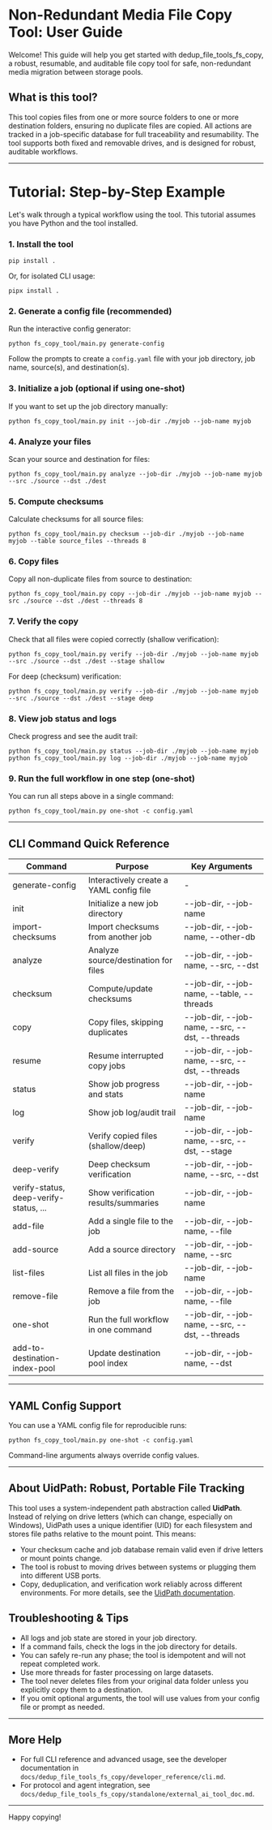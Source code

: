 
# Non-Redundant Media File Copy Tool: User Guide

Welcome! This guide will help you get started with dedup_file_tools_fs_copy, a robust, resumable, and auditable file copy tool for safe, non-redundant media migration between storage pools.

## What is this tool?
This tool copies files from one or more source folders to one or more destination folders, ensuring no duplicate files are copied. All actions are tracked in a job-specific database for full traceability and resumability. The tool supports both fixed and removable drives, and is designed for robust, auditable workflows.

---

# Tutorial: Step-by-Step Example

Let's walk through a typical workflow using the tool. This tutorial assumes you have Python and the tool installed.

### 1. Install the tool
```
pip install .
```
Or, for isolated CLI usage:
```
pipx install .
```

### 2. Generate a config file (recommended)
Run the interactive config generator:
```
python fs_copy_tool/main.py generate-config
```
Follow the prompts to create a `config.yaml` file with your job directory, job name, source(s), and destination(s).

### 3. Initialize a job (optional if using one-shot)
If you want to set up the job directory manually:
```
python fs_copy_tool/main.py init --job-dir ./myjob --job-name myjob
```

### 4. Analyze your files
Scan your source and destination for files:
```
python fs_copy_tool/main.py analyze --job-dir ./myjob --job-name myjob --src ./source --dst ./dest
```

### 5. Compute checksums
Calculate checksums for all source files:
```
python fs_copy_tool/main.py checksum --job-dir ./myjob --job-name myjob --table source_files --threads 8
```

### 6. Copy files
Copy all non-duplicate files from source to destination:
```
python fs_copy_tool/main.py copy --job-dir ./myjob --job-name myjob --src ./source --dst ./dest --threads 8
```

### 7. Verify the copy
Check that all files were copied correctly (shallow verification):
```
python fs_copy_tool/main.py verify --job-dir ./myjob --job-name myjob --src ./source --dst ./dest --stage shallow
```
For deep (checksum) verification:
```
python fs_copy_tool/main.py verify --job-dir ./myjob --job-name myjob --src ./source --dst ./dest --stage deep
```

### 8. View job status and logs
Check progress and see the audit trail:
```
python fs_copy_tool/main.py status --job-dir ./myjob --job-name myjob
python fs_copy_tool/main.py log --job-dir ./myjob --job-name myjob
```

### 9. Run the full workflow in one step (one-shot)
You can run all steps above in a single command:
```
python fs_copy_tool/main.py one-shot -c config.yaml
```

---
## CLI Command Quick Reference

| Command | Purpose | Key Arguments |
|---------|---------|--------------|
| generate-config | Interactively create a YAML config file | - |
| init | Initialize a new job directory | --job-dir, --job-name |
| import-checksums | Import checksums from another job | --job-dir, --job-name, --other-db |
| analyze | Analyze source/destination for files | --job-dir, --job-name, --src, --dst |
| checksum | Compute/update checksums | --job-dir, --job-name, --table, --threads |
| copy | Copy files, skipping duplicates | --job-dir, --job-name, --src, --dst, --threads |
| resume | Resume interrupted copy jobs | --job-dir, --job-name, --src, --dst, --threads |
| status | Show job progress and stats | --job-dir, --job-name |
| log | Show job log/audit trail | --job-dir, --job-name |
| verify | Verify copied files (shallow/deep) | --job-dir, --job-name, --src, --dst, --stage |
| deep-verify | Deep checksum verification | --job-dir, --job-name, --src, --dst |
| verify-status, deep-verify-status, ... | Show verification results/summaries | --job-dir, --job-name |
| add-file | Add a single file to the job | --job-dir, --job-name, --file |
| add-source | Add a source directory | --job-dir, --job-name, --src |
| list-files | List all files in the job | --job-dir, --job-name |
| remove-file | Remove a file from the job | --job-dir, --job-name, --file |
| one-shot | Run the full workflow in one command | --job-dir, --job-name, --src, --dst, --threads |
| add-to-destination-index-pool | Update destination pool index | --job-dir, --job-name, --dst |






---


## YAML Config Support
You can use a YAML config file for reproducible runs:
```
python fs_copy_tool/main.py one-shot -c config.yaml
```
Command-line arguments always override config values.

---


## About UidPath: Robust, Portable File Tracking
This tool uses a system-independent path abstraction called **UidPath**. Instead of relying on drive letters (which can change, especially on Windows), UidPath uses a unique identifier (UID) for each filesystem and stores file paths relative to the mount point. This means:
- Your checksum cache and job database remain valid even if drive letters or mount points change.
- The tool is robust to moving drives between systems or plugging them into different USB ports.
- Copy, deduplication, and verification work reliably across different environments.
For more details, see the [UidPath documentation](../../dedup_file_tools_commons/uidpath.md).

## Troubleshooting & Tips
- All logs and job state are stored in your job directory.
- If a command fails, check the logs in the job directory for details.
- You can safely re-run any phase; the tool is idempotent and will not repeat completed work.
- Use more threads for faster processing on large datasets.
- The tool never deletes files from your original data folder unless you explicitly copy them to a destination.
- If you omit optional arguments, the tool will use values from your config file or prompt as needed.

---


## More Help
- For full CLI reference and advanced usage, see the developer documentation in `docs/dedup_file_tools_fs_copy/developer_reference/cli.md`.
- For protocol and agent integration, see `docs/dedup_file_tools_fs_copy/standalone/external_ai_tool_doc.md`.

---

Happy copying!
